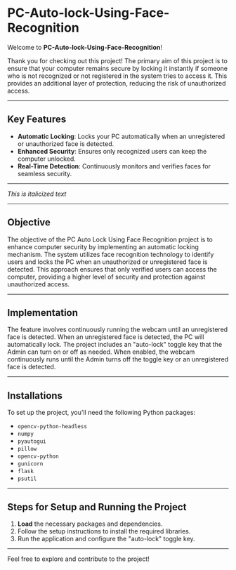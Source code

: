 # PC-Auto-lock-Using-Face-Recognition

Welcome to **PC-Auto-lock-Using-Face-Recognition**!

Thank you for checking out this project! The primary aim of this project is to ensure that your computer remains secure by locking it instantly if someone who is not recognized or not registered in the system tries to access it. This provides an additional layer of protection, reducing the risk of unauthorized access.

---

## Key Features

- **Automatic Locking**: Locks your PC automatically when an unregistered or unauthorized face is detected.
- **Enhanced Security**: Ensures only recognized users can keep the computer unlocked.
- **Real-Time Detection**: Continuously monitors and verifies faces for seamless security.

---

*This is italicized text*

---

## Objective

The objective of the PC Auto Lock Using Face Recognition project is to enhance computer security by implementing an automatic locking mechanism. The system utilizes face recognition technology to identify users and locks the PC when an unauthorized or unregistered face is detected. This approach ensures that only verified users can access the computer, providing a higher level of security and protection against unauthorized access.

---

## Implementation

The feature involves continuously running the webcam until an unregistered face is detected. When an unregistered face is detected, the PC will automatically lock. The project includes an "auto-lock" toggle key that the Admin can turn on or off as needed. When enabled, the webcam continuously runs until the Admin turns off the toggle key or an unregistered face is detected.

---

## Installations

To set up the project, you'll need the following Python packages:

- `opencv-python-headless`
- `numpy`
- `pyautogui`
- `pillow`
- `opencv-python`
- `gunicorn`
- `flask`
- `psutil`

---

## Steps for Setup and Running the Project

1. **Load** the necessary packages and dependencies.
2. Follow the setup instructions to install the required libraries.
3. Run the application and configure the "auto-lock" toggle key.

---

Feel free to explore and contribute to the project!
